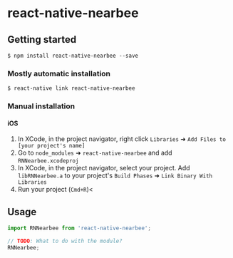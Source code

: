 
# react-native-nearbee

## Getting started

`$ npm install react-native-nearbee --save`

### Mostly automatic installation

`$ react-native link react-native-nearbee`

### Manual installation


#### iOS

1. In XCode, in the project navigator, right click `Libraries` ➜ `Add Files to [your project's name]`
2. Go to `node_modules` ➜ `react-native-nearbee` and add `RNNearbee.xcodeproj`
3. In XCode, in the project navigator, select your project. Add `libRNNearbee.a` to your project's `Build Phases` ➜ `Link Binary With Libraries`
4. Run your project (`Cmd+R`)<


## Usage
```javascript
import RNNearbee from 'react-native-nearbee';

// TODO: What to do with the module?
RNNearbee;
```
  
